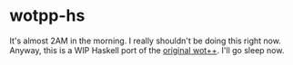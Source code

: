 # wotpp-hs
It's almost 2AM in the morning. I really shouldn't be doing this right now. Anyway, this is a WIP
Haskell port of the [original wot++](https://github.com/wotpp/wotpp). I'll go sleep now.
